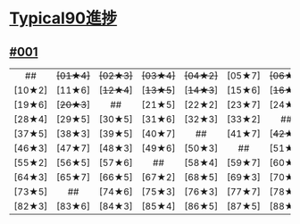 # [Typical90進捗](https://atcoder.jp/contests/typical90/)



## [#001](https://atcoder.jp/contests/typical90/tasks/typical90_a)


|||||||||||
|:--:|:--:|:--:|:--:|:--:|:--:|:--:|:--:|:--:|:--:|
|##|~~[01★4]~~|~~[02★3]~~|~~[03★4]~~|~~[04★2]~~|[05★7]|~~[06★5]~~|~~[07★3]~~|[~~08★4~~]|[09★6]|
|[10★2]|[11★6]|[~~12★4~~]|[~~13★5~~]|[~~14★3~~]|[15★6]|[~~16★3~~]|[17★7]|##|[~~18★3~~]|
|[19★6]|[~~20★3~~]|##|[21★5]|[22★2]|[23★7]|[24★2]|[25★7]|[26★4]|[27★2]|
|[28★4]|[29★5]|[30★5]|[31★6]|[32★3]|[33★2]|##|[34★4]|[35★7]|[36★5]|
|[37★5]|[38★3]|[39★5]|[40★7]|##|[41★7]|[~~42★4~~]|[~~44★4~~]|[43★3]|[45★6]|
|[46★3]|[47★7]|[48★3]|[49★6]|[50★3]|##|[51★5]|[52★3]|[53★7]|[54★6]|
|[55★2]|[56★5]|[57★6]|##|[58★4]|[59★7]|[60★5]|~~[61★2]~~|[62★6]|~~[63★4]~~|
|[64★3]|[65★7]|[66★5]|[67★2]|[68★5]|[69★3]|[70★4]|##|[71★7]|[72★4]|
|[73★5]|##|[74★6]|[75★3]|[76★3]|[77★7]|[78★2]|[79★3]|[80★6]|[81★5]|
|[82★3]|[83★6]|[84★3]|[85★4]|[86★5]|[87★5]|[88★7]|[89★7]|[90★7]|##|
